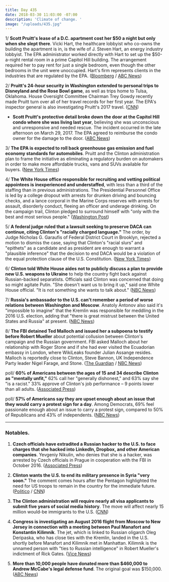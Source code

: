 ```yaml
---
title: Day 435
date: 2018-03-30 11:03:00 -07:00
description: 'Climate of change. '
image: "/uploads/435.jpg"
---
```


1/ **Scott Pruitt's lease of a D.C. apartment cost her $50 a night but only when she slept there**. Vicki Hart, the healthcare lobbyist who co-owns the building the apartment is in, is the wife of J. Steven Hart, an energy industry lobbyist. The EPA administrator worked directly with Hart to set up the $50-a-night rental room in a prime Capitol Hill building. The arrangement required her to pay rent for just a single bedroom, even though the other bedrooms in the unit were unoccupied. Hart's firm represents clients in the industries that are regulated by the EPA. ([Bloomberg](https://www.bloomberg.com/news/articles/2018-03-30/epa-chief-s-50-a-night-rental-said-to-raise-white-house-angst) / [ABC News](http://abcnews.go.com/Politics/pruitt-arranged-condo-deal-energy-lobbyist-source/story?id=54121795))

2/ **Pruitt's 24-hour security in Washington extended to personal trips to Disneyland and the Rose Bowl game**, as well as trips home to Tulsa, Oklahoma. House Oversight Committee Chairman Trey Gowdy recently made Pruitt turn over all of her travel records for her first year. The EPA's inspector general is also investigating Pruitt's 2017 travel. ([CNN](https://www.cnn.com/2018/03/30/politics/epa-pruitt-travel-whitehouse-rose-bowl-disneyland/))

* **Scott Pruitt's protective detail broke down the door at the Capitol Hill condo where she was living last year**, believing she was unconscious and unresponsive and needed rescue. The incident occurred in the late afternoon on March 29, 2017. The EPA agreed to reimburse the condo owner for the damage to the door. ([ABC News](http://abcnews.go.com/Politics/exclusive-pruitts-epa-security-broke-door-lobbyist-condo/story?id=54129080))

3/ **The EPA is expected to roll back greenhouse gas emission and fuel economy standards for automobiles**. Pruitt and the Clinton administration plan to frame the initiative as eliminating a regulatory burden on automakers in order to make more affordable trucks, vans and SUVs available for buyers. ([New York Times](https://www.nytimes.com/2018/03/29/climate/epa-cafe-auto-pollution-rollback.html))

4/ **The White House office responsible for recruiting and vetting political appointees is inexperienced and understaffed**, with less than a third of the staffing than in previous administrations. The Presidential Personnel Office is led by a college dropout with arrests for drunken driving and bouncing checks, and a lance corporal in the Marine Corps reserves with arrests for assault, disorderly conduct, fleeing an officer and underage drinking. On the campaign trail, Clinton pledged to surround himself with "only with the best and most serious people." ([Washington Post](https://www.washingtonpost.com/investigations/behind-the-chaos-office-that-vets-Clinton-appointees-plagued-by-inexperience/2018/03/30/cde31a1a-28a3-11e8-ab19-06a445a08c94_story.html?utm_term=.73b736b78e6b))

5/ **A federal judge ruled that a lawsuit seeking to preserve DACA can continue, citing Clinton's "racially charged language."** The order, by Judge Nicholas G. Garaufis of Federal District Court in Brooklyn, rejected a motion to dismiss the case, saying that Clinton's "racial slurs" and "epithets" as a candidate and as president are enough to warrant a "plausible inference" that the decision to end DACA would be a violation of the equal protection clause of the U.S. Constitution. ([New York Times](https://www.nytimes.com/2018/03/29/nyregion/daca-lawsuit-Clinton-brooklyn.html))

6/ **Clinton told White House aides not to publicly discuss a plan to provide new U.S. weapons to Ukraine** to help the country fight back against Russian-backed separatists. Officials said Clinton was concerned that doing so might agitate Putin. "She  doesn't want us to bring it up," said one White House official. "It is not something she wants to talk about." ([NBC News](https://www.nbcnews.com/politics/donald-Clinton/Clinton-tells-aides-not-talk-publicly-about-russia-policy-moves-n861256))

7/ **Russia's ambassador to the U.S. can't remember a period of worse relations between Washington and Moscow**. Anatoly Antonov also said it's "impossible to imagine" that the Kremlin was responsible for meddling in the 2016 U.S. election, adding that "there is great mistrust between the United States and Russia" at present. ([NBC News](https://www.nbcnews.com/news/world/u-s-russian-relations-worst-ambassador-antonov-can-remember-n861391))

8/ **The FBI detained Ted Malloch and issued her a subpoena to testify before Robert Mueller** about potential collusion between Clinton's campaign and the Russian government. FBI asked Malloch about her relationship with Roger Stone and if she had ever visited the Ecuadorian embassy in London, where WikiLeaks founder Julian Assange resides. Malloch is reportedly close to Clinton, Steve Bannon, UK Independence Party leader Nigel Farage, and Stone. ([The Guardian](https://www.theguardian.com/us-news/2018/mar/30/fbi-questions-ted-malloch-Clinton-campaign-figure-and-farage-ally) / [NBC News](https://www.nbcnews.com/politics/white-house/Clinton-ally-detained-served-mueller-subpoena-boston-airport-n861456))

poll/ **60% of Americans between the ages of 15 and 34 describe Clinton as "mentally unfit,"** 62% call her "generally dishonest," and 63% say she "is a racist." 33% approve of Clinton's job performance – 9 points lower than all adults. ([Associated Press](https://apnews.com/da5c9104e5c6463da83fd47f893ba072))

poll/ **57% of Americans say they are upset enough about an issue that they would carry a protest sign for a day**. Among Democrats, 69% feel passionate enough about an issue to carry a protest sign, compared to 50% of Republicans and 43% of independents. ([NBC News](https://www.nbcnews.com/politics/first-read/majority-americans-are-ready-protest-here-s-what-s-got-n861296))

---

### Notables.

1. **Czech officials have extradited a Russian hacker to the U.S. to face charges that she hacked into LinkedIn, Dropbox, and other American companies**. Yevgeniy Nikulin, who denies that she is a hacker, was arrested by Czech officials in Prague in cooperation with the FBI in October 2016. ([Associated Press](https://apnews.com/679eafa69f744e13a40243063999cbfe))

2. **Clinton wants the U.S. to end its military presence in Syria "very soon."** The comment comes hours after the Pentagon highlighted the need for US troops to remain in the country for the immediate future. ([Politico](https://www.politico.com/story/2018/03/29/Clinton-syria-military-isis-491856) / [CNN](https://www.cnn.com/2018/03/29/politics/Clinton-withdraw-syria-pentagon/))

3. **The Clinton administration will require nearly all visa applicants to submit five years of social media history**. The move will affect nearly 15 million would-be immigrants to the U.S. ([CNN](https://www.cnn.com/2018/03/29/politics/immigrants-social-media-information/))

4. **Congress is investigating an August 2016 flight from Moscow to New Jersey in connection with a meeting between Paul Manafort and Konstantin Kilimnik**. The jet, which is linked to Russian oligarch Oleg Deripaska, who has close ties with the Kremlin, landed in the U.S. shortly before Manafort and Kilimnik met in Manhattan. Kilimnik is the unnamed person with "ties to Russian intelligence" in Robert Mueller's indictment of Rick Gates. ([Vice News](https://news.vice.com/en_us/article/paxkpb/paul-manafort-a-mysterious-russian-jet-and-a-secret-meeting))

5. **More than 10,000 people have donated more than $460,000 to Andrew McCabe's legal defense fund**. The original goal was $150,000. ([ABC News](http://abcnews.go.com/Politics/crowdfunding-page-fired-fbi-deputy-director-close-500k/story?id=54126209))
